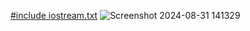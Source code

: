 [#include iostream.txt](https://github.com/user-attachments/files/16827549/include.iostream.txt)
![Screenshot 2024-08-31 141329](https://github.com/user-attachments/assets/745f3a8b-2659-4d8a-b1e8-d1c911cb9f1c)
